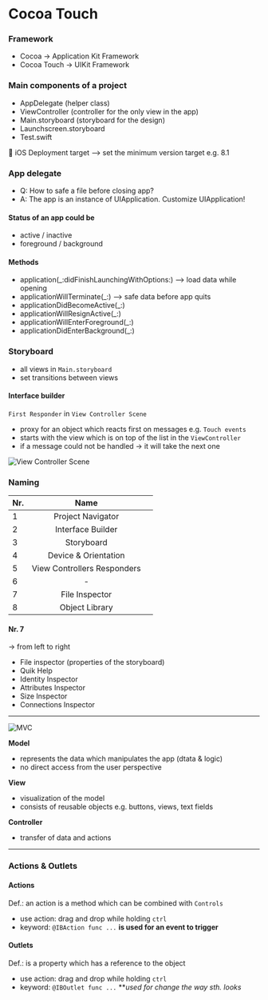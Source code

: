 # Cocoa Touch
### Framework
* Cocoa -> Application Kit Framework
* Cocoa Touch -> UIKit Framework

### Main components of a project

* AppDelegate (helper class)
* ViewController (controller for the only view in the app)
* Main.storyboard (storyboard for the design)
* Launchscreen.storyboard 
* Test.swift

:dart: iOS Deployment target --> set the minimum version target e.g. 8.1 

### App delegate

* Q: How to safe a file before closing app?
* A: The app is an instance of UIApplication. Customize UIApplication!

#### Status of an app could be 
* active / inactive
* foreground / background

#### Methods
*  application(_:didFinishLaunchingWithOptions:)  --> load data while opening
*  applicationWillTerminate(_:) --> safe data before app quits
*  applicationDidBecomeActive(_:) 
*  applicationWillResignActive(_:) 
*  applicationWillEnterForeground(_:) 
*  applicationDidEnterBackground(_:)

### Storyboard
* all views in `Main.storyboard`
* set transitions between views

#### Interface builder
`First Responder` in `View Controller Scene`
* proxy for an object which reacts first on messages e.g. `Touch events`
* starts with the view which is on top of the list in the `ViewController`
* if a message could not be handled -> it will take the next one

![View Controller Scene](http://swiftbook.ru/sites/default/files/images/tuts/tut-2/5.png)

### Naming
| Nr.       | Name           |   |
| ------------- |:-------------:| -----:|
| 1      | Project Navigator | 
| 2      | Interface Builder |   
| 3      | Storyboard |   
| 4      | Device & Orientation | 
| 5      | View Controllers Responders| 
| 6      | - | 
| 7      | File Inspector |
| 8      | Object Library | 

#### Nr. 7 
-> from left to right
* File inspector (properties of the storyboard)
* Quik Help
* Identity Inspector
* Attributes Inspector
* Size Inspector
* Connections Inspector

---------

![MVC](https://koenig-media.raywenderlich.com/uploads/2013/07/mvc0.png)

**Model** 
* represents the data which manipulates the app (dtata & logic)
* no direct access from the user perspective

**View** 
* visualization of the model 
* consists of reusable objects e.g. buttons, views, text fields

**Controller** 
* transfer of data and actions 

-------

### Actions & Outlets

#### Actions

Def.: an action is a method which can be combined with `Controls`
* use action: drag and drop while holding `ctrl`
* keyword: `@IBAction func ...`
**is used for an event to trigger**

#### Outlets

Def.: is a property which has a reference to the object
* use action: drag and drop while holding `ctrl`
* keyword: `@IBOutlet func ...`
***used for change the way sth. looks*




